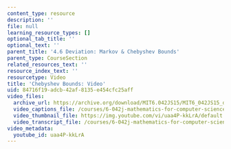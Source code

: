 ```yaml
---
content_type: resource
description: ''
file: null
learning_resource_types: []
optional_tab_title: ''
optional_text: ''
parent_title: '4.6 Deviation: Markov & Chebyshev Bounds'
parent_type: CourseSection
related_resources_text: ''
resource_index_text: ''
resourcetype: Video
title: 'Chebyshev Bounds: Video'
uid: 84716f19-adcb-42af-8135-e454cfc25aff
video_files:
  archive_url: https://archive.org/download/MIT6.042JS15/MIT6_042JS15_deviationchebyshev_video_ipod.mp4
  video_captions_file: /courses/6-042j-mathematics-for-computer-science-spring-2015/be57a2595b9e5d038ceb177466e84f42_uaa4P-kkLrA.vtt
  video_thumbnail_file: https://img.youtube.com/vi/uaa4P-kkLrA/default.jpg
  video_transcript_file: /courses/6-042j-mathematics-for-computer-science-spring-2015/815ed3f3c993703af83da5733a674954_uaa4P-kkLrA.pdf
video_metadata:
  youtube_id: uaa4P-kkLrA
---
```

